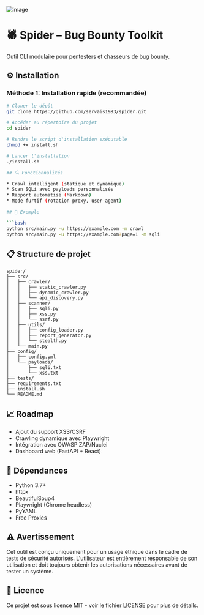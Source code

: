 ![image](https://github.com/user-attachments/assets/3a1e3593-c539-474d-9951-3ffaa9f2e8b9)


# 🕷️ Spider – Bug Bounty Toolkit

Outil CLI modulaire pour pentesters et chasseurs de bug bounty.

## ⚙️ Installation

### Méthode 1: Installation rapide (recommandée)

```bash
# Cloner le dépôt
git clone https://github.com/servais1983/spider.git

# Accéder au répertoire du projet
cd spider

# Rendre le script d'installation exécutable
chmod +x install.sh

# Lancer l'installation
./install.sh

## 🔍 Fonctionnalités

* Crawl intelligent (statique et dynamique)
* Scan SQLi avec payloads personnalisés
* Rapport automatisé (Markdown)
* Mode furtif (rotation proxy, user-agent)

## 🚀 Exemple

```bash
python src/main.py -u https://example.com -m crawl
python src/main.py -u https://example.com?page=1 -m sqli
```

## 📋 Structure de projet

```
spider/
├── src/
│   ├── crawler/
│   │   ├── static_crawler.py
│   │   ├── dynamic_crawler.py
│   │   └── api_discovery.py
│   ├── scanner/
│   │   ├── sqli.py
│   │   ├── xss.py
│   │   └── ssrf.py
│   ├── utils/
│   │   ├── config_loader.py
│   │   ├── report_generator.py
│   │   └── stealth.py
│   └── main.py
├── config/
│   ├── config.yml
│   └── payloads/
│       ├── sqli.txt
│       └── xss.txt
├── tests/
├── requirements.txt
├── install.sh
└── README.md
```

## 📈 Roadmap

* Ajout du support XSS/CSRF
* Crawling dynamique avec Playwright
* Intégration avec OWASP ZAP/Nuclei
* Dashboard web (FastAPI + React)

## 🧰 Dépendances

* Python 3.7+
* httpx
* BeautifulSoup4
* Playwright (Chrome headless)
* PyYAML
* Free Proxies

## ⚠️ Avertissement

Cet outil est conçu uniquement pour un usage éthique dans le cadre de tests de sécurité autorisés. L'utilisateur est entièrement responsable de son utilisation et doit toujours obtenir les autorisations nécessaires avant de tester un système.

## 📄 Licence

Ce projet est sous licence MIT - voir le fichier [LICENSE](LICENSE) pour plus de détails.
